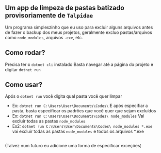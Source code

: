 ## Um app de limpeza de pastas batizado provisoriamente de `Talpidae`
Um programa simpleszinho que eu uso para excluir alguns arquivos antes de fazer o backup dos meus projetos, geralmente excluo pastas/arquivos como `node_modules`, arquivos `.exe`, etc.

## Como rodar?
Precisa ter o `dotnet cli` instalado
Basta navegar até a página do projeto e digitar `dotnet run`

## Como usar?
Após o `dotnet run` você digita qual pasta você quer limpar
* Ex: `dotnet run C:\Users\User\Documents\Codes\`
E após especifiar a pasta, basta especificar os padrões que você quer que sejam excluídos
* Ex: `dotnet run C:\Users\User\Documents\Codes\ node_modules` Vai excluir todas as pastas `node_modules`
* Ex2: `dotnet run C:\Users\User\Documents\Codes\ node_modules *.exe` vai excluir todas as pastas `node_modules` e todos os arquivos *.exe
## 
(Talvez num futuro eu adicione uma forma de especificar exceções)